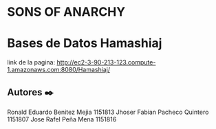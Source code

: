 # SONS OF ANARCHY 
# Bases de Datos Hamashiaj
link de la pagina: http://ec2-3-90-213-123.compute-1.amazonaws.com:8080/Hamashiaj/

## Autores ✒️
Ronald Eduardo Benitez Mejia 1151813
Jhoser Fabian Pacheco Quintero 1151807
Jose Rafel Peña Mena 1151816
